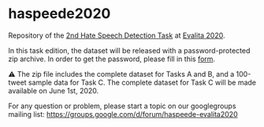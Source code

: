 # haspeede2020
Repository of the [2nd Hate Speech Detection Task](http://www.di.unito.it/~tutreeb/haspeede-evalita20/index.html#) at [Evalita 2020](http://www.evalita.it/2020).

In this task edition, the dataset will be released with a password-protected zip archive. In order to get the password, please fill in this [form](https://forms.gle/BJQy6ciiXXtPCCJdA).

:warning: The zip file includes the complete dataset for Tasks A and B, and a 100-tweet sample data for Task C. The complete dataset for Task C will be made available on June 1st, 2020.

For any question or problem, please start a topic on our googlegroups mailing list: https://groups.google.com/d/forum/haspeede-evalita2020 


